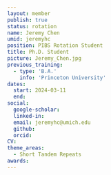 ```yaml
---
layout: member
publish: true
status: rotation
name: Jeremy Chen
umid: jeremyhc
position: PIBS Rotation Student
title: Ph.D. Student 
picture: Jeremy_Chen.jpg
previous_training:
  - type: 'B.A.'
    info: 'Princeton University'
dates:
  start: 2024-03-11
  end: 
social: 
  google-scholar: 
  linked-in: 
  email: jeremyhc@umich.edu
  github:
  orcid:
CV: 
theme_areas:
  - Short Tandem Repeats
awards:
---
```


